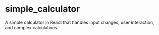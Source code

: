 # simple_calculator

A simple calculator in React that handles input changes, user interaction, and complex calculations.

